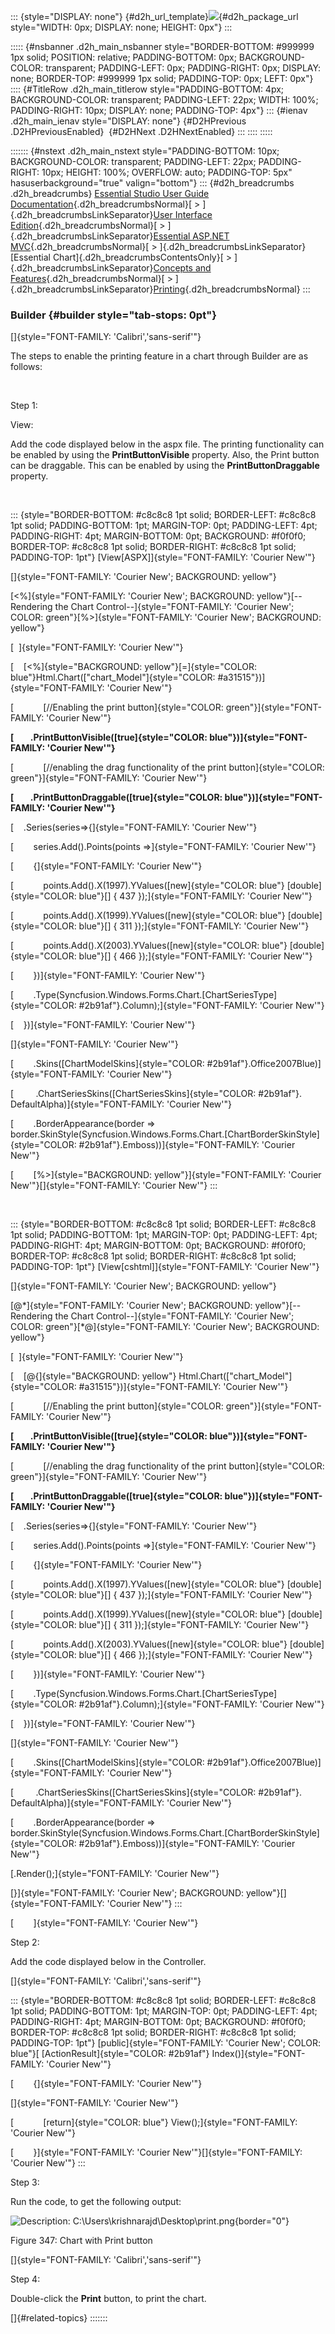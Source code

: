 ::: {style="DISPLAY: none"}
[](ms-xhelp:///?Id=d2h_url_template){#d2h_url_template}![](!package_url!){#d2h_package_url style="WIDTH: 0px; DISPLAY: none; HEIGHT: 0px"}
:::

::::: {#nsbanner .d2h_main_nsbanner style="BORDER-BOTTOM: #999999 1px solid; POSITION: relative; PADDING-BOTTOM: 0px; BACKGROUND-COLOR: transparent; PADDING-LEFT: 0px; PADDING-RIGHT: 0px; DISPLAY: none; BORDER-TOP: #999999 1px solid; PADDING-TOP: 0px; LEFT: 0px"}
:::: {#TitleRow .d2h_main_titlerow style="PADDING-BOTTOM: 4px; BACKGROUND-COLOR: transparent; PADDING-LEFT: 22px; WIDTH: 100%; PADDING-RIGHT: 10px; DISPLAY: none; PADDING-TOP: 4px"}
::: {#ienav .d2h_main_ienav style="DISPLAY: none"}
[](ms-xhelp:///?Id=27676ac9-9a69-4bc3-a78c-63e7fdcb6bea){#D2HPrevious .D2HPreviousEnabled}  [](ms-xhelp:///?Id=962d155f-9a5d-4583-8d60-3ab53bc5effe){#D2HNext .D2HNextEnabled}
:::
::::
:::::

::::::: {#nstext .d2h_main_nstext style="PADDING-BOTTOM: 10px; BACKGROUND-COLOR: transparent; PADDING-LEFT: 22px; PADDING-RIGHT: 10px; HEIGHT: 100%; OVERFLOW: auto; PADDING-TOP: 5px" hasuserbackground="true" valign="bottom"}
::: {#d2h_breadcrumbs .d2h_breadcrumbs}
[Essential Studio User Guide Documentation](ms-xhelp:///?Id=12457748-09e3-4d74-a240-8e049cedf030){.d2h_breadcrumbsNormal}[ \> ]{.d2h_breadcrumbsLinkSeparator}[User Interface Edition](ms-xhelp:///?Id=c29296b7-531c-413b-a0ec-488ca1f7f669){.d2h_breadcrumbsNormal}[ \> ]{.d2h_breadcrumbsLinkSeparator}[Essential ASP.NET MVC](ms-xhelp:///?Id=4b14e7d1-65c4-4f67-b1aa-2c37709905a5){.d2h_breadcrumbsNormal}[ \> ]{.d2h_breadcrumbsLinkSeparator}[Essential Chart]{.d2h_breadcrumbsContentsOnly}[ \> ]{.d2h_breadcrumbsLinkSeparator}[Concepts and Features](ms-xhelp:///?Id=696f5666-8b81-4685-9bd9-12198f06f3ad){.d2h_breadcrumbsNormal}[ \> ]{.d2h_breadcrumbsLinkSeparator}[Printing](ms-xhelp:///?Id=27676ac9-9a69-4bc3-a78c-63e7fdcb6bea){.d2h_breadcrumbsNormal}
:::

### Builder {#builder style="tab-stops: 0pt"}

[]{style="FONT-FAMILY: 'Calibri','sans-serif'"} 

The steps to enable the printing feature in a chart through Builder are as follows:

 

Step 1:

View:

Add the code displayed below in the aspx file. The printing functionality can be enabled by using the **PrintButtonVisible** property. Also, the Print button can be draggable. This can be enabled by using the **PrintButtonDraggable** property.

 

::: {style="BORDER-BOTTOM: #c8c8c8 1pt solid; BORDER-LEFT: #c8c8c8 1pt solid; PADDING-BOTTOM: 1pt; MARGIN-TOP: 0pt; PADDING-LEFT: 4pt; PADDING-RIGHT: 4pt; MARGIN-BOTTOM: 0pt; BACKGROUND: #f0f0f0; BORDER-TOP: #c8c8c8 1pt solid; BORDER-RIGHT: #c8c8c8 1pt solid; PADDING-TOP: 1pt"}
[View\[ASPX\]]{style="FONT-FAMILY: 'Courier New'"}

[]{style="FONT-FAMILY: 'Courier New'; BACKGROUND: yellow"} 

[\<%]{style="FONT-FAMILY: 'Courier New'; BACKGROUND: yellow"}[\--Rendering the Chart Control\--]{style="FONT-FAMILY: 'Courier New'; COLOR: green"}[%\>]{style="FONT-FAMILY: 'Courier New'; BACKGROUND: yellow"}

[  ]{style="FONT-FAMILY: 'Courier New'"}

[    [\<%]{style="BACKGROUND: yellow"}[=]{style="COLOR: blue"}Html.Chart([\"chart_Model\"]{style="COLOR: #a31515"})]{style="FONT-FAMILY: 'Courier New'"}

[            [//Enabling the print button]{style="COLOR: green"}]{style="FONT-FAMILY: 'Courier New'"}

**[        .PrintButtonVisible([true]{style="COLOR: blue"})]{style="FONT-FAMILY: 'Courier New'"}**

[            [//enabling the drag functionality of the print button]{style="COLOR: green"}]{style="FONT-FAMILY: 'Courier New'"}

**[        .PrintButtonDraggable([true]{style="COLOR: blue"})]{style="FONT-FAMILY: 'Courier New'"}**

[    .Series(series=\>{]{style="FONT-FAMILY: 'Courier New'"}

[        series.Add().Points(points =\>]{style="FONT-FAMILY: 'Courier New'"}

[        {]{style="FONT-FAMILY: 'Courier New'"}

[            points.Add().X(1997).YValues([new]{style="COLOR: blue"} [double]{style="COLOR: blue"}\[\] { 437 });]{style="FONT-FAMILY: 'Courier New'"}

[            points.Add().X(1999).YValues([new]{style="COLOR: blue"} [double]{style="COLOR: blue"}\[\] { 311 });]{style="FONT-FAMILY: 'Courier New'"}

[            points.Add().X(2003).YValues([new]{style="COLOR: blue"} [double]{style="COLOR: blue"}\[\] { 466 });]{style="FONT-FAMILY: 'Courier New'"}

[        })]{style="FONT-FAMILY: 'Courier New'"}

[        .Type(Syncfusion.Windows.Forms.Chart.[ChartSeriesType]{style="COLOR: #2b91af"}.Column);]{style="FONT-FAMILY: 'Courier New'"}

[    })]{style="FONT-FAMILY: 'Courier New'"}

[]{style="FONT-FAMILY: 'Courier New'"} 

[        .Skins([ChartModelSkins]{style="COLOR: #2b91af"}.Office2007Blue)]{style="FONT-FAMILY: 'Courier New'"}

[         .ChartSeriesSkins([ChartSeriesSkins]{style="COLOR: #2b91af"}. DefaultAlpha)]{style="FONT-FAMILY: 'Courier New'"}

[        .BorderAppearance(border =\> border.SkinStyle(Syncfusion.Windows.Forms.Chart.[ChartBorderSkinStyle]{style="COLOR: #2b91af"}.Emboss))]{style="FONT-FAMILY: 'Courier New'"}

[        [%\>]{style="BACKGROUND: yellow"}]{style="FONT-FAMILY: 'Courier New'"}[]{style="FONT-FAMILY: 'Courier New'"}
:::

 

::: {style="BORDER-BOTTOM: #c8c8c8 1pt solid; BORDER-LEFT: #c8c8c8 1pt solid; PADDING-BOTTOM: 1pt; MARGIN-TOP: 0pt; PADDING-LEFT: 4pt; PADDING-RIGHT: 4pt; MARGIN-BOTTOM: 0pt; BACKGROUND: #f0f0f0; BORDER-TOP: #c8c8c8 1pt solid; BORDER-RIGHT: #c8c8c8 1pt solid; PADDING-TOP: 1pt"}
[View\[cshtml\]]{style="FONT-FAMILY: 'Courier New'"}

[]{style="FONT-FAMILY: 'Courier New'; BACKGROUND: yellow"} 

[@\*]{style="FONT-FAMILY: 'Courier New'; BACKGROUND: yellow"}[\--Rendering the Chart Control\--]{style="FONT-FAMILY: 'Courier New'; COLOR: green"}[\*@]{style="FONT-FAMILY: 'Courier New'; BACKGROUND: yellow"}

[  ]{style="FONT-FAMILY: 'Courier New'"}

[    [\@{]{style="BACKGROUND: yellow"} Html.Chart([\"chart_Model\"]{style="COLOR: #a31515"})]{style="FONT-FAMILY: 'Courier New'"}

[            [//Enabling the print button]{style="COLOR: green"}]{style="FONT-FAMILY: 'Courier New'"}

**[        .PrintButtonVisible([true]{style="COLOR: blue"})]{style="FONT-FAMILY: 'Courier New'"}**

[            [//enabling the drag functionality of the print button]{style="COLOR: green"}]{style="FONT-FAMILY: 'Courier New'"}

**[        .PrintButtonDraggable([true]{style="COLOR: blue"})]{style="FONT-FAMILY: 'Courier New'"}**

[    .Series(series=\>{]{style="FONT-FAMILY: 'Courier New'"}

[        series.Add().Points(points =\>]{style="FONT-FAMILY: 'Courier New'"}

[        {]{style="FONT-FAMILY: 'Courier New'"}

[            points.Add().X(1997).YValues([new]{style="COLOR: blue"} [double]{style="COLOR: blue"}\[\] { 437 });]{style="FONT-FAMILY: 'Courier New'"}

[            points.Add().X(1999).YValues([new]{style="COLOR: blue"} [double]{style="COLOR: blue"}\[\] { 311 });]{style="FONT-FAMILY: 'Courier New'"}

[            points.Add().X(2003).YValues([new]{style="COLOR: blue"} [double]{style="COLOR: blue"}\[\] { 466 });]{style="FONT-FAMILY: 'Courier New'"}

[        })]{style="FONT-FAMILY: 'Courier New'"}

[        .Type(Syncfusion.Windows.Forms.Chart.[ChartSeriesType]{style="COLOR: #2b91af"}.Column);]{style="FONT-FAMILY: 'Courier New'"}

[    })]{style="FONT-FAMILY: 'Courier New'"}

[]{style="FONT-FAMILY: 'Courier New'"} 

[        .Skins([ChartModelSkins]{style="COLOR: #2b91af"}.Office2007Blue)]{style="FONT-FAMILY: 'Courier New'"}

[         .ChartSeriesSkins([ChartSeriesSkins]{style="COLOR: #2b91af"}. DefaultAlpha)]{style="FONT-FAMILY: 'Courier New'"}

[        .BorderAppearance(border =\> border.SkinStyle(Syncfusion.Windows.Forms.Chart.[ChartBorderSkinStyle]{style="COLOR: #2b91af"}.Emboss))]{style="FONT-FAMILY: 'Courier New'"}

[.Render();]{style="FONT-FAMILY: 'Courier New'"}

[}]{style="FONT-FAMILY: 'Courier New'; BACKGROUND: yellow"}[]{style="FONT-FAMILY: 'Courier New'"}
:::

[        ]{style="FONT-FAMILY: 'Courier New'"}

Step 2:

Add the code displayed below in the Controller.

[]{style="FONT-FAMILY: 'Calibri','sans-serif'"} 

::: {style="BORDER-BOTTOM: #c8c8c8 1pt solid; BORDER-LEFT: #c8c8c8 1pt solid; PADDING-BOTTOM: 1pt; MARGIN-TOP: 0pt; PADDING-LEFT: 4pt; PADDING-RIGHT: 4pt; MARGIN-BOTTOM: 0pt; BACKGROUND: #f0f0f0; BORDER-TOP: #c8c8c8 1pt solid; BORDER-RIGHT: #c8c8c8 1pt solid; PADDING-TOP: 1pt"}
[public]{style="FONT-FAMILY: 'Courier New'; COLOR: blue"}[ [ActionResult]{style="COLOR: #2b91af"} Index()]{style="FONT-FAMILY: 'Courier New'"}

[        {]{style="FONT-FAMILY: 'Courier New'"}

[]{style="FONT-FAMILY: 'Courier New'"} 

[            [return]{style="COLOR: blue"} View();]{style="FONT-FAMILY: 'Courier New'"}

[        }]{style="FONT-FAMILY: 'Courier New'"}[]{style="FONT-FAMILY: 'Courier New'"}
:::

Step 3:

Run the code, to get the following output:

![Description: C:\\Users\\krishnarajd\\Desktop\\print.png](ImagesExt/image69_252.jpg){border="0"}

Figure 347: Chart with Print button

[]{style="FONT-FAMILY: 'Calibri','sans-serif'"} 

Step 4:

Double-click the **Print** button, to print the chart.

[]{#related-topics}
:::::::
